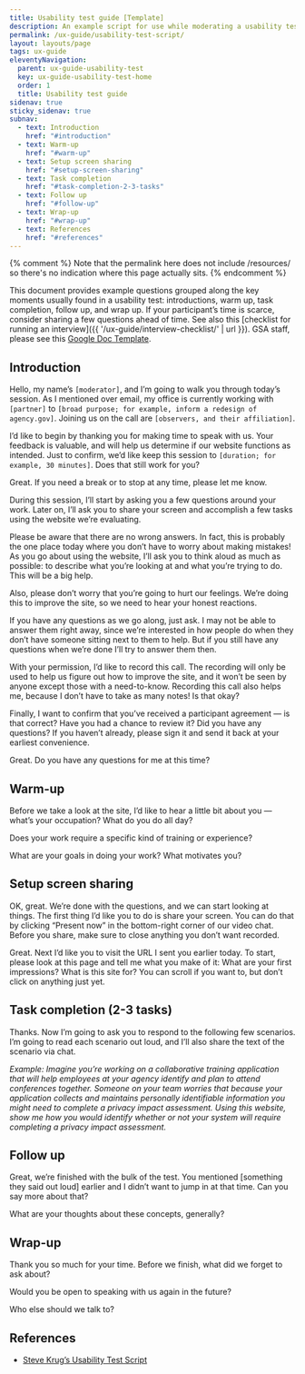 ```yaml
---
title: Usability test guide [Template]
description: An example script for use while moderating a usability testing
permalink: /ux-guide/usability-test-script/
layout: layouts/page
tags: ux-guide
eleventyNavigation: 
  parent: ux-guide-usability-test
  key: ux-guide-usability-test-home
  order: 1
  title: Usability test guide
sidenav: true
sticky_sidenav: true
subnav:
  - text: Introduction
    href: "#introduction"
  - text: Warm-up
    href: "#warm-up"
  - text: Setup screen sharing
    href: "#setup-screen-sharing"
  - text: Task completion
    href: "#task-completion-2-3-tasks"
  - text: Follow up
    href: "#follow-up"
  - text: Wrap-up
    href: "#wrap-up"
  - text: References
    href: "#references"
---
```

{% comment %}
Note that the permalink here does not include /resources/ so there's no indication where this page actually sits.
{% endcomment %}

This document provides example questions grouped along the key moments usually found in a usability test: introductions, warm up, task completion, follow up, and wrap up. If your participant’s time is scarce, consider sharing a few questions ahead of time. See also this [checklist for running an interview]({{ '/ux-guide/interview-checklist/' | url }}). GSA staff, please see this [Google Doc Template](https://docs.google.com/document/d/1VimyVSt7qK3iKc2uZkobLWM0zuJuvO03vFk_R_EjhOU/edit#).

## Introduction
Hello, my name’s `[moderator]`, and I’m going to walk you through today’s session. As I mentioned over email, my office is currently working with `[partner]` to `[broad purpose; for example, inform a redesign of agency.gov]`. Joining us on the call are `[observers, and their affiliation]`.

I’d like to begin by thanking you for making time to speak with us. Your feedback is valuable, and will help us determine if our website functions as intended. Just to confirm, we’d like keep this session to `[duration; for example, 30 minutes]`. Does that still work for you?

Great. If you need a break or to stop at any time, please let me know.

During this session, I’ll start by asking you a few questions around your work. Later on, I’ll ask you to share your screen and accomplish a few tasks using the website we’re evaluating.

Please be aware that there are no wrong answers. In fact, this is probably the one place today where you don’t have to worry about making mistakes! As you go about using the website, I’ll ask you to think aloud as much as possible: to describe what you’re looking at and what you’re trying to do. This will be a big help.

Also, please don’t worry that you’re going to hurt our feelings. We’re doing this to improve the site, so we need to hear your honest reactions.

If you have any questions as we go along, just ask. I may not be able to answer them right away, since we’re interested in how people do when they don’t have someone sitting next to them to help. But if you still have any questions when we’re done I’ll try to answer them then.

With your permission, I’d like to record this call. The recording will only be used to help us figure out how to improve the site, and it won’t be seen by anyone except those with a need-to-know. Recording this call also helps me, because I don’t have to take as many notes! Is that okay?

Finally, I want to confirm that you’ve received a participant agreement — is that correct? Have you had a chance to review it? Did you have any questions? If you haven’t already, please sign it and send it back at your earliest convenience.

Great. Do you have any questions for me at this time?

## Warm-up
Before we take a look at the site, I’d like to hear a little bit about you — what’s your occupation? What do you do all day?

Does your work require a specific kind of training or experience?

What are your goals in doing your work? What motivates you?

## Setup screen sharing
OK, great. We’re done with the questions, and we can start looking at things. The first thing I’d like you to do is share your screen. You can do that by clicking “Present now” in the bottom-right corner of our video chat. Before you share, make sure to close anything you don’t want recorded.

Great. Next I’d like you to visit the URL I sent you earlier today. To start, please look at this page and tell me what you make of it: What are your first impressions? What is this site for? You can scroll if you want to, but don’t click on anything just yet.

## Task completion (2-3 tasks)
Thanks. Now I’m going to ask you to respond to the following few scenarios. I’m going to read each scenario out loud, and I’ll also share the text of the scenario via chat.

*Example: Imagine you’re working on a collaborative training application that will help employees at your agency identify and plan to attend conferences together. Someone on your team worries that because your application collects and maintains personally identifiable information you might need to complete a privacy impact assessment. Using this website, show me how you would identify whether or not your system will require completing a privacy impact assessment.*

## Follow up
Great, we’re finished with the bulk of the test. You mentioned [something they said out loud] earlier and I didn’t want to jump in at that time. Can you say more about that?

What are your thoughts about these concepts, generally?

## Wrap-up
Thank you so much for your time. Before we finish, what did we forget to ask about?

Would you be open to speaking with us again in the future?

Who else should we talk to?

## References
- [Steve Krug’s Usability Test Script](https://sensible.com/downloads/test-script-web.pdf)
